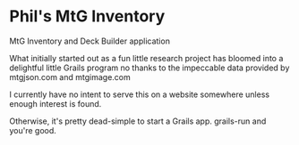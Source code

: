 Phil's MtG Inventory
===================

MtG Inventory and Deck Builder application

What initially started out as a fun little research project has bloomed into a delightful little Grails program no thanks to the impeccable data provided by mtgjson.com and mtgimage.com

I currently have no intent to serve this on a website somewhere unless enough interest is found.

Otherwise, it's pretty dead-simple to start a Grails app. grails-run and you're good.
